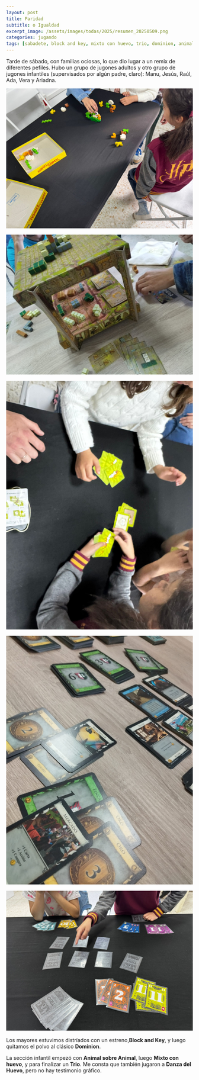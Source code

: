 ```yaml
---
layout: post
title: Paridad
subtitle: o Igualdad
excerpt_image: /assets/images/todas/2025/resumen_20250509.png
categories: jugando
tags: [sabadete, block and key, mixto con huevo, trio, dominion, animal sobre animal, danza del huevo]
---
```


Tarde de sábado, con familias ociosas, lo que dio lugar a un remix de diferentes pefiles. Hubo un grupo de jugones adultos y otro grupo de jugones infantiles (supervisados por algún padre, claro): Manu, Jesús, Raúl, Ada, Vera y Ariadna.

![banner](/assets/images/todas/2025/partida_animalsobreanimal_20250510.jpg)

![banner](/assets/images/todas/2025/partida_blockandkey_20250510.jpg)

![banner](/assets/images/todas/2025/partida_mixtoconhuevo_20250510.jpg)

![banner](/assets/images/todas/2025/partida_dominion_20250510.jpg)

![banner](/assets/images/todas/2025/partida_trio_20250510.jpg)

Los mayores estuvimos distríados con un estreno,<b>Block and Key</b>, y luego quitamos el polvo al clásico <b>Dominion</b>.

La sección infantil empezó con <b>Animal sobre Animal</b>, luego <b>Mixto con huevo</b>, y para finalizar un <b>Trio</b>. Me consta que también jugaron a <b>Danza del Huevo</b>, pero no hay testimonio gráfico.